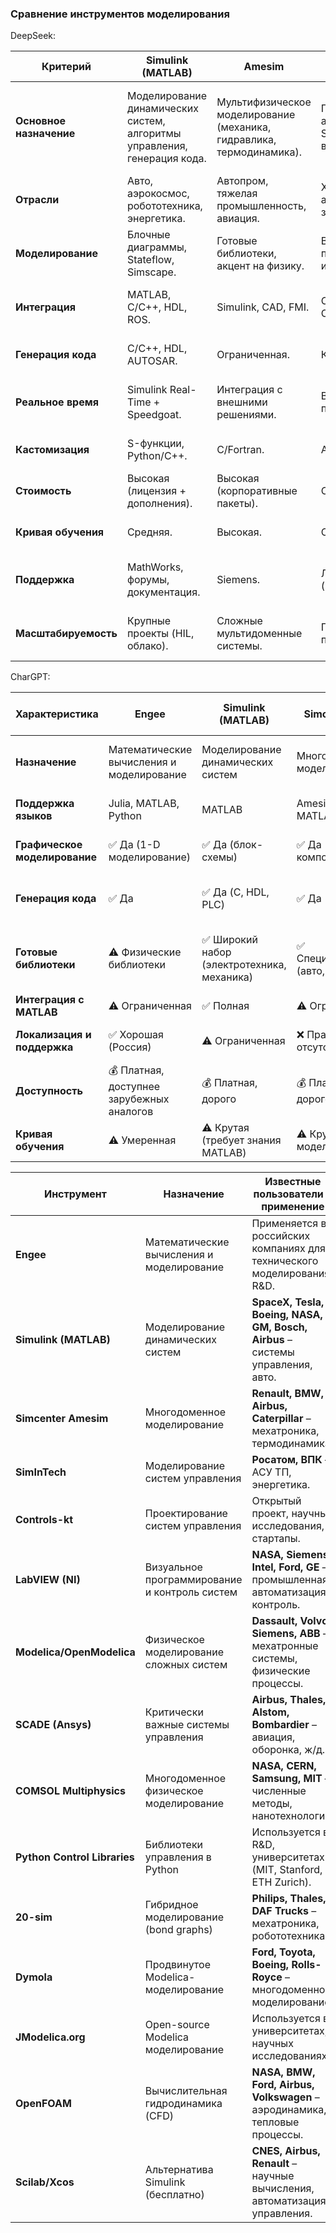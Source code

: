 ### Сравнение инструментов моделирования

DeepSeek:

| **Критерий**               | **Simulink (MATLAB)**                                                                 | **Amesim**                                                                 | **SimInTech**                                                             | **Controls-kt**                                                          | **LabVIEW (NI)**                                                                 | **Modelica/OpenModelica**                                                                 | **SCADE (Ansys)**                                                                 | **COMSOL Multiphysics**                                                                 | **Python Control Libraries**                                                          |
|-----------------------------|---------------------------------------------------------------------------------------|----------------------------------------------------------------------------|---------------------------------------------------------------------------|---------------------------------------------------------------------------|----------------------------------------------------------------------------------|------------------------------------------------------------------------------------------|-----------------------------------------------------------------------------------|-----------------------------------------------------------------------------------------|---------------------------------------------------------------------------------------|
| **Основное назначение**      | Моделирование динамических систем, алгоритмы управления, генерация кода.             | Мультифизическое моделирование (механика, гидравлика, термодинамика).     | Промышленная автоматизация, SCADA, реальное время.                        | Специализированные задачи управления (предпол. открытый код).            | Системы управления, автоматизация измерений, интеграция с аппаратурой.          | Мультифизическое моделирование (открытый стандарт).                                     | Критические системы (аэрокосмос, авто), генерация сертифицированного кода.       | Мультифизическое моделирование (научные исследования, точные физические модели).       | Библиотеки для управления (напр., `control`), дискретное моделирование (напр., SimPy).|
| **Отрасли**                 | Авто, аэрокосмос, робототехника, энергетика.                                          | Автопром, тяжелая промышленность, авиация.                                | Химия, энергетика, автоматизация зданий.                                 | Стартапы, образование.                                                   | Инжиниринг, телекоммуникации, наука.                                             | Авто, энергетика, HVAC.                                                                | Аэрокосмос, автомобили, железные дороги.                                          | Наука, электроника, биоинженерия.                                                    | Образование, малый бизнес, прототипирование.                                         |
| **Моделирование**           | Блочные диаграммы, Stateflow, Simscape.                                               | Готовые библиотеки, акцент на физику.                                      | Визуальное программирование, интеграция с ПЛК.                           | Гибкие кастомные решения.                                                 | Графическое программирование (G-код), аппаратная интеграция.                    | Уравнения на основе Modelica, компонентный подход.                                      | Формальные методы, верификация моделей.                                           | Решение уравнений методом конечных элементов (FEM).                                  | Скриптовый подход (Python), ограниченная визуализация.                               |
| **Интеграция**              | MATLAB, C/C++, HDL, ROS.                                                              | Simulink, CAD, FMI.                                                        | OPC UA, Modbus, CAN.                                                      | Python, C++ (предпол.).                                                   | Периферийные устройства, DAQ, промышленные протоколы.                           | FMI, MATLAB, Simulink.                                                                | C/C++, Ada, сертифицированные среды.                                              | CAD, MATLAB, LiveLink.                                                                | NumPy, SciPy, ROS (через библиотеки).                                                |
| **Генерация кода**          | C/C++, HDL, AUTOSAR.                                                                  | Ограниченная.                                                              | Код для ПЛК.                                                              | Неизвестно.                                                               | Встроенная (C, FPGA-код).                                                       | Условная (зависит от реализации).                                                    | Сертифицированный код (DO-178C, ISO 26262).                                      | Нет.                                                                                  | Ручное кодирование.                                                                   |
| **Реальное время**          | Simulink Real-Time + Speedgoat.                                                       | Интеграция с внешними решениями.                                           | Встроенная поддержка.                                                     | Неизвестно.                                                               | LabVIEW Real-Time, модули FPGA.                                                 | Ограниченная.                                                                          | Встроенная (для HIL-тестирования).                                               | Нет.                                                                                  | Ограниченная (например, через ROS или Raspberry Pi).                                |
| **Кастомизация**            | S-функции, Python/C++.                                                                | C/Fortran.                                                                 | API, скрипты.                                                             | Высокая (предпол. открытый код).                                          | Пользовательские драйверы, инструменты.                                         | Открытый стандарт, модификация компонентов.                                           | Ограниченная (фокус на безопасность).                                             | Уравнения и скрипты.                                                                  | Полная (Python-код).                                                                 |
| **Стоимость**               | Высокая (лицензия + дополнения).                                                      | Высокая (корпоративные пакеты).                                            | Средняя.                                                                  | Низкая/бесплатная.                                                        | Высокая (модули и аппаратура).                                                   | Бесплатная (OpenModelica) / Дорогая (Dymola).                                          | Очень высокая (для сертифицированных отраслей).                                   | Высокая.                                                                              | Бесплатная.                                                                          |
| **Кривая обучения**         | Средняя.                                                                              | Высокая.                                                                   | Средняя.                                                                  | Низкая/средняя.                                                           | Высокая (графическое программирование).                                         | Высокая (требует знания Modelica).                                                    | Средняя (для инженеров по безопасности).                                          | Высокая (физическое моделирование).                                                 | Низкая (для пользователей Python).                                                  |
| **Поддержка**               | MathWorks, форумы, документация.                                                     | Siemens.                                                                   | Локальная (региональная).                                                 | Сообщество.                                                               | National Instruments.                                                            | Сообщество (OpenModelica) / коммерческая (Dymola).                                     | Ansys, профессиональная поддержка.                                               | COMSOL, форумы.                                                                       | Сообщество (GitHub, Stack Overflow).                                                |
| **Масштабируемость**        | Крупные проекты (HIL, облако).                                                        | Сложные мультидоменные системы.                                            | Промышленные приложения.                                                  | Малые проекты.                                                            | Средние/крупные системы (с аппаратной интеграцией).                             | Средняя (зависит от реализации).                                                     | Критические системы (высокая надежность).                                        | Академические и инженерные проекты.                                                  | Прототипы, исследования.                                                            |

CharGPT:

| Характеристика             | Engee                                      | Simulink (MATLAB)                         | Simcenter Amesim                          | SimInTech                                 | Controls-kt                                | LabVIEW (NI)                               | Modelica/OpenModelica                      | SCADE (Ansys)                              | COMSOL Multiphysics                        | Python Control Libraries                   | 20-sim                                     | Dymola                                     | JModelica.org                              | OpenFOAM                                   | Scilab/Xcos                                |
|----------------------------|--------------------------------------------|-------------------------------------------|-------------------------------------------|-------------------------------------------|--------------------------------------------|--------------------------------------------|--------------------------------------------|--------------------------------------------|--------------------------------------------|--------------------------------------------|--------------------------------------------|--------------------------------------------|--------------------------------------------|--------------------------------------------|--------------------------------------------|
| **Назначение**             | Математические вычисления и моделирование  | Моделирование динамических систем         | Многодоменное моделирование               | Моделирование систем управления           | Проектирование систем управления           | Визуальное программирование и контроль систем | Физическое моделирование сложных систем    | Критически важные системы управления       | Многодоменное физическое моделирование     | Библиотеки для систем управления в Python | Гибридное моделирование (bond graphs)      | Продвинутое Modelica-моделирование        | Open-source Modelica моделирование        | Вычислительная гидродинамика (CFD)         | Альтернатива Simulink (бесплатно)          |
| **Поддержка языков**       | Julia, MATLAB, Python                      | MATLAB                                    | Amesim scripting, MATLAB                  | Pascal, C                                 | Kotlin, Java                               | G (графический язык)                       | Modelica                                   | Scade Language (на основе Lustre)         | MATLAB, Python, C                          | Python (SciPy, Control, SymPy)            | Modelica, bond graphs                      | Modelica                                   | Modelica, Python                           | C++, Python, OpenFOAM DSL                  | Scilab, Xcos (графические блоки)           |
| **Графическое моделирование** | ✅ Да (1-D моделирование)                    | ✅ Да (блок-схемы)                           | ✅ Да (готовые компоненты)                   | ✅ Да (блок-схемы)                           | ✅ Да                                         | ✅ Да (графические блоки)                   | ✅ Да (компонентное моделирование)          | ⚠️ Ограниченное (функциональные блоки)      | ✅ Да (многодоменные модели)                | ❌ Нет (код на Python)                      | ✅ Да (bond graphs, блоки)                 | ✅ Да (Modelica-диаграммы)                 | ✅ Да (Modelica-диаграммы)                 | ❌ Нет                                     | ✅ Да (блок-схемы)                          |
| **Генерация кода**         | ✅ Да                                      | ✅ Да (C, HDL, PLC)                          | ✅ Да (C)                                    | ✅ Да (C, Pascal, Java)                      | ✅ Да (Kotlin, Java)                          | ✅ Да (C, FPGA, RT)                         | ⚠️ Ограниченная (через внешние инструменты)  | ✅ Да (сертифицированный C-код)            | ⚠️ Ограниченная (экспорт в MATLAB/Python)   | ❌ Нет (нужны сторонние инструменты)       | ✅ Да (C, FMU)                              | ✅ Да (C, FMU)                             | ✅ Да (Python API)                         | ⚠️ Ограниченная (нужна кастомизация)       | ✅ Да (C, Fortran, FMU)                     |
| **Готовые библиотеки**     | ⚠️ Физические библиотеки                      | ✅ Широкий набор (электротехника, механика)  | ✅ Специализированные (авто, аэрокосмос)     | ⚠️ Ограниченный набор                        | ⚠️ Ограниченный набор                         | ✅ Большой набор библиотек                  | ✅ Богатая экосистема физических моделей    | ✅ Аэрокосмос, ж/д, авто, критические системы | ✅ Широкий выбор физических моделей         | ⚠️ Ограниченный набор (расширяется пакетами) | ✅ Да (готовые bond graph-компоненты)      | ✅ Да (готовые Modelica-компоненты)        | ⚠️ Ограниченный (нужны доп. библиотеки)   | ✅ Богатые CFD-библиотеки                   | ✅ Ограниченные библиотеки                  |
| **Интеграция с MATLAB**    | ⚠️ Ограниченная                               | ✅ Полная                                    | ⚠️ Ограниченная                              | ❌ Нет                                       | ❌ Нет                                        | ✅ Да                                        | ⚠️ Ограниченная                              | ❌ Нет                                       | ✅ Да                                        | ✅ Через scipy, numpy, control              | ⚠️ Ограниченная                            | ✅ Да                                       | ⚠️ Ограниченная                           | ❌ Нет                                     | ✅ Да                                        |
| **Локализация и поддержка**| ✅ Хорошая (Россия)                           | ⚠️ Ограниченная                              | ❌ Практически отсутствует                   | ✅ Хорошая (Россия)                          | ✅ Хорошая (Россия)                           | ✅ Хорошая (поддержка NI)                    | ⚠️ Ограниченная                              | ✅ Хорошая (Ansys поддержка)                | ⚠️ Ограниченная                              | ✅ Большая поддержка сообщества             | ⚠️ Ограниченная                            | ✅ Dassault поддержка                       | ✅ Open-source сообщество                   | ✅ Open-source сообщество                   | ✅ Большая поддержка сообщества             |
| **Доступность**            | 💰 Платная, доступнее зарубежных аналогов     | 💰 Платная, дорого                           | 💰 Платная, очень дорого                     | 💰 Платная, доступнее                        | 🆓 Бесплатная или дешевле                     | 💰 Платная                                   | 🆓 OpenModelica бесплатный                   | 💰 Очень дорогая (сертифицированный софт)   | 💰 Дорогая                                  | 🆓 Бесплатная (open-source)                 | 💰 Платная                                 | 💰 Платная                                 | 🆓 Бесплатная                              | 🆓 Бесплатная                              | 🆓 Бесплатная                               |
| **Кривая обучения**        | ⚠️ Умеренная                                  | ⚠️ Крутая (требует знания MATLAB)            | ⚠️ Крутая (сложные модели)                   | ✅ Умеренная                                 | ✅ Простая                                   | ⚠️ Средняя (графический язык)                | ⚠️ Крутая (физическое моделирование)        | ⚠️ Крутая (формальные методы)               | ⚠️ Крутая (нужны знания физики)             | ✅ Простая (если знаком с Python)           | ✅ Умеренная                               | ⚠️ Крутая                                  | ⚠️ Крутая                                 | ⚠️ Крутая                                  | ✅ Умеренная                                |


| Инструмент                 | Назначение                                       | Известные пользователи и применение                                              |
|----------------------------|-------------------------------------------------|---------------------------------------------------------------------------------|
| **Engee**                  | Математические вычисления и моделирование       | Применяется в российских компаниях для технического моделирования, R&D.         |
| **Simulink (MATLAB)**      | Моделирование динамических систем               | **SpaceX, Tesla, Boeing, NASA, GM, Bosch, Airbus** – системы управления, авто.  |
| **Simcenter Amesim**       | Многодоменное моделирование                      | **Renault, BMW, Airbus, Caterpillar** – мехатроника, термодинамика.             |
| **SimInTech**              | Моделирование систем управления                  | **Росатом, ВПК** – АСУ ТП, энергетика.                                         |
| **Controls-kt**            | Проектирование систем управления                 | Открытый проект, научные исследования, стартапы.                               |
| **LabVIEW (NI)**           | Визуальное программирование и контроль систем    | **NASA, Siemens, Intel, Ford, GE** – промышленная автоматизация, контроль.     |
| **Modelica/OpenModelica**  | Физическое моделирование сложных систем          | **Dassault, Volvo, Siemens, ABB** – мехатронные системы, физические процессы.  |
| **SCADE (Ansys)**          | Критически важные системы управления             | **Airbus, Thales, Alstom, Bombardier** – авиация, оборонка, ж/д.                |
| **COMSOL Multiphysics**    | Многодоменное физическое моделирование           | **NASA, CERN, Samsung, MIT** – численные методы, нанотехнологии.               |
| **Python Control Libraries** | Библиотеки управления в Python                | Используется в R&D, университетах (MIT, Stanford, ETH Zurich).                 |
| **20-sim**                 | Гибридное моделирование (bond graphs)            | **Philips, Thales, DAF Trucks** – мехатроника, робототехника.                  |
| **Dymola**                 | Продвинутое Modelica-моделирование               | **Ford, Toyota, Boeing, Rolls-Royce** – многодоменное моделирование.           |
| **JModelica.org**          | Open-source Modelica моделирование              | Используется в университетах, научных исследованиях.                           |
| **OpenFOAM**               | Вычислительная гидродинамика (CFD)               | **NASA, BMW, Ford, Airbus, Volkswagen** – аэродинамика, тепловые процессы.     |
| **Scilab/Xcos**            | Альтернатива Simulink (бесплатно)                | **CNES, Airbus, Renault** – научные вычисления, автоматизация управления.      |

